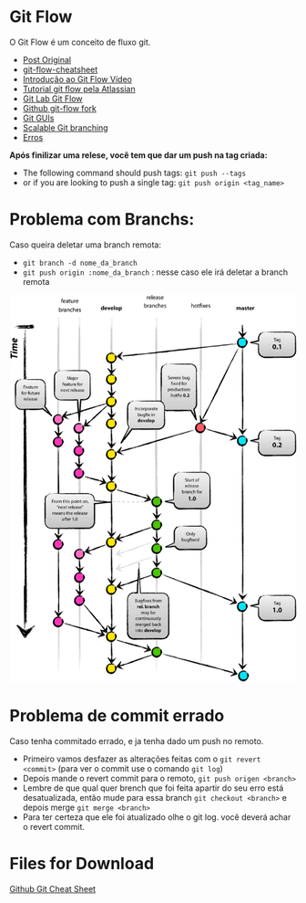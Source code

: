 # Git Flow
O Git Flow é um conceito de fluxo git.
- [Post Original](http://nvie.com/posts/a-successful-git-branching-model/)
- [git-flow-cheatsheet](http://danielkummer.github.io/git-flow-cheatsheet/index.pt_BR.html)
- [Introdução ao Git Flow Vídeo](https://vimeo.com/16018419)
- [Tutorial git flow pela Atlassian](https://www.atlassian.com/git/tutorials/comparing-workflows/gitflow-workflow)
- [Git Lab Git Flow](https://about.gitlab.com/2014/09/29/gitlab-flow/)
- [Github git-flow fork](https://github.com/petervanderdoes/gitflow)
- [Git GUIs](https://git-scm.com/downloads/guis)
- [Scalable Git branching](http://buildamodule.com/video/change-management-and-version-control-deploying-releases-features-and-fixes-with-git-how-to-use-a-scalable-git-branching-model-called-gitflow)
- [Erros](http://stackoverflow.com/questions/30372896/why-is-git-flow-feature-checkout-being-deprecated-what-should-i-be-using-instea)

**Após finilizar uma relese, você tem que dar um push na tag criada:**
- The following command should push tags: `git push --tags`
- or if you are looking to push a single tag: `git push origin <tag_name>`

# Problema com Branchs:
Caso queira deletar uma branch remota:
- `git branch -d nome_da_branch`
- `git push origin :nome_da_branch` : nesse caso ele irá deletar a branch remota

![git-flow-nvie.png](Files/git-flow-nvie.png)

# Problema de commit errado
Caso tenha commitado errado, e ja tenha dado um push no remoto.

- Primeiro vamos desfazer as alterações feitas com o `git revert <commit>` (para ver o commit use o comando `git log`)
- Depois mande o revert commit para o remoto, `git push origen <branch>`
- Lembre de que qual quer brench que foi feita apartir do seu erro está desatualizada, então mude para essa branch `git checkout <branch>` e depois merge `git merge <branch>`
- Para ter certeza que ele foi atualizado olhe o git log. você deverá achar o revert commit.

# Files for Download

[Github Git Cheat Sheet](Files/github-git-cheat-sheet.pdf)
